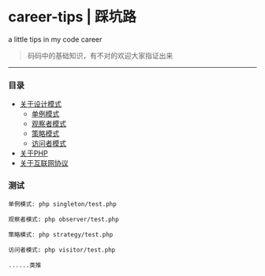 # career-tips | 踩坑路
a little tips in my code career

> 码码中的基础知识，有不对的欢迎大家指证出来

---

### 目录

- [关于设计模式](https://github.com/TIGERB/career-tips#%E8%AE%BE%E8%AE%A1%E6%A8%A1%E5%BC%8F)
  + [单例模式](https://github.com/TIGERB/career-tips/blob/master/singleton/test.php)
  + [观察者模式](https://github.com/TIGERB/career-tips/blob/master/observer/test.php)
  + [策略模式](https://github.com/TIGERB/career-tips/blob/master/strategy/test.php)
  + [访问者模式](https://github.com/TIGERB/career-tips/blob/master/visitor/test.php)
- [关于PHP](https://github.com/TIGERB/career-tips#php)
- [关于互联网协议](https://github.com/TIGERB/career-tips#%E4%BA%92%E8%81%94%E7%BD%91%E5%8D%8F%E8%AE%AE)

### 测试

```
单例模式: php singleton/test.php

观察者模式: php observer/test.php

策略模式: php strategy/test.php

访问者模式: php visitor/test.php

......类推

```
